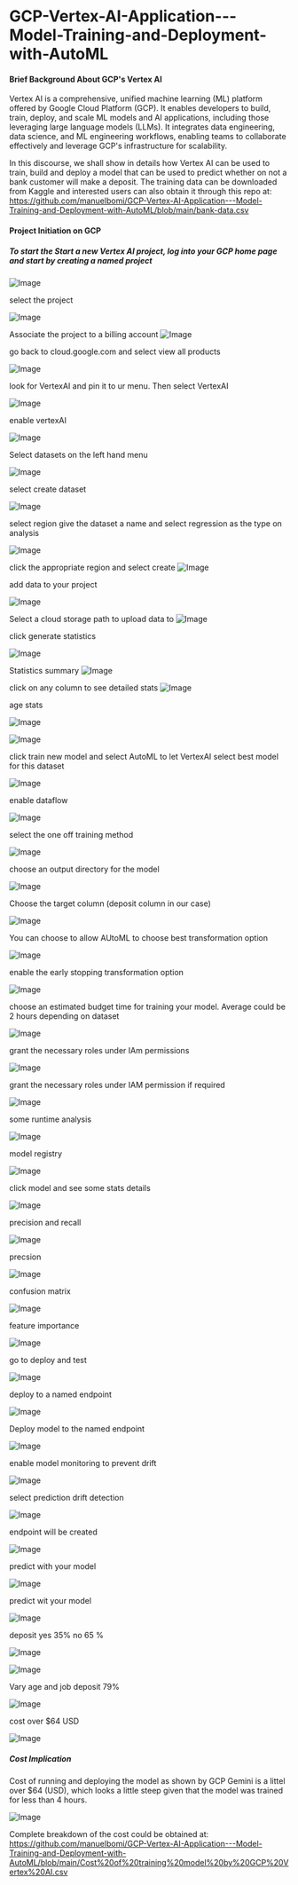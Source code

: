 # GCP-Vertex-AI-Application---Model-Training-and-Deployment-with-AutoML
#### Brief Background About GCP's Vertex AI
Vertex AI is a comprehensive, unified machine learning (ML) platform offered by Google Cloud Platform (GCP). It enables developers  to build, train, deploy, and scale ML models and AI applications, including those leveraging large language models (LLMs). It integrates data engineering, data science, and ML engineering workflows, enabling teams to collaborate effectively and leverage GCP's infrastructure for scalability.

In this discourse, we shall show in details how Vertex AI can be used to train, build and deploy a model that can be used to predict whether on not a bank customer will make a deposit. The training data can be downloaded from Kaggle and interested users can also obtain it through this repo at: https://github.com/manuelbomi/GCP-Vertex-AI-Application---Model-Training-and-Deployment-with-AutoML/blob/main/bank-data.csv

#### Project Initiation on GCP
##### To start the Start a new Vertex AI project, log into your GCP home page and start by creating a named project

![Image](https://github.com/user-attachments/assets/7b181aff-5e21-497b-8f9c-f14752fda45f)

select the project

![Image](https://github.com/user-attachments/assets/7abb53e2-00ea-4710-99c2-927f2b859042)

Associate the project to a billing account
![Image](https://github.com/user-attachments/assets/3fe94f99-994d-44fa-894e-1e6bf6a6945d)

go back to cloud.google.com and select view all products

![Image](https://github.com/user-attachments/assets/91746335-ba86-4d4f-a643-027af53d0872)

look for VertexAI and pin it to ur menu. Then select VertexAI

![Image](https://github.com/user-attachments/assets/4631d4e0-b70a-4d8e-b6fa-baaa7b474fa7)

enable vertexAI

![Image](https://github.com/user-attachments/assets/58c86c68-9da5-4849-9ff1-78e6ba1c88c5)

Select datasets on the left hand menu

![Image](https://github.com/user-attachments/assets/82313eee-8ecf-46a8-b545-6ed319f50c6a)

 select create dataset

 ![Image](https://github.com/user-attachments/assets/79587aa5-c6d3-441e-8f42-ffcfc0102ee8)

select region give the dataset a name and select regression as the type on analysis

![Image](https://github.com/user-attachments/assets/bbe0af1e-5285-4f6c-900c-3ade56c770a2)

click the appropriate region and select create
![Image](https://github.com/user-attachments/assets/d5dc461f-f476-405e-8e3d-dfbabe9f6c8a)

add data to your project

![Image](https://github.com/user-attachments/assets/3bb9d1f2-e7a2-46c4-abb8-4157c007bc82)

Select a cloud storage path to upload data to
![Image](https://github.com/user-attachments/assets/551b54e1-b43d-4116-98d4-964a0bf18226)

click generate statistics

![Image](https://github.com/user-attachments/assets/f6798449-3904-451f-89c4-746e1457f0af)

Statistics summary
![Image](https://github.com/user-attachments/assets/e88ba39b-8dba-411e-a929-750ccf86d796)

click on any column to see detailed stats
![Image](https://github.com/user-attachments/assets/868a4477-ba4e-47d0-b299-424e124c25c2)

age stats 

![Image](https://github.com/user-attachments/assets/71a51858-fc68-4eaf-b561-552c13161d5a)

![Image](https://github.com/user-attachments/assets/24baa201-dcb0-4387-9ff6-ae75eea48c4e)

click train new model and select AutoML to let VertexAI select best model for this dataset

![Image](https://github.com/user-attachments/assets/991796ea-c57e-418a-8f61-e83d98b59851)

enable dataflow

![Image](https://github.com/user-attachments/assets/23a0d56e-2694-4875-9960-2edf8c0339ce)

select the one off training method

![Image](https://github.com/user-attachments/assets/de88d581-9532-4dbe-b8a3-73f8db296012)

choose an output directory for the model

![Image](https://github.com/user-attachments/assets/5c36c296-d06c-4e5b-ac3f-56fc8e463c15)

Choose the target column (deposit column in our case)

![Image](https://github.com/user-attachments/assets/7ef23e59-a780-4197-8b84-df33a83228f8)

You can choose to allow AUtoML to choose best transformation option

![Image](https://github.com/user-attachments/assets/71b538e5-5abe-4f4e-b240-fdb11aef95cd)

enable the early stopping transformation option

![Image](https://github.com/user-attachments/assets/d141fa4c-1627-4800-8364-58826c2b506a)

choose an estimated budget time for training your model. Average could be 2 hours depending on dataset

![Image](https://github.com/user-attachments/assets/62f08519-b088-4e58-a229-e7cf4d3a42b5)

grant the necessary roles under IAm permissions

![Image](https://github.com/user-attachments/assets/a01da254-a9d1-4c10-b631-7e8872d33e46)

 grant the necessary roles under IAM permission if required

 ![Image](https://github.com/user-attachments/assets/3fb139b5-2d74-4d30-88e8-b148eeb784ac)

 some runtime analysis

 ![Image](https://github.com/user-attachments/assets/def3bf12-2fe6-4f71-a469-ea34890611c9)

 model registry

 ![Image](https://github.com/user-attachments/assets/80f18ea7-0f68-4a66-bd71-fc0ab9596fcf)

 click model and see some stats details

 ![Image](https://github.com/user-attachments/assets/0e159439-ab3c-4232-9ca8-3c91d1f9687d)

 precision and recall

 ![Image](https://github.com/user-attachments/assets/e7fa02d5-341d-4d5d-9c42-5eee2f74ce5c)

 precsion

 ![Image](https://github.com/user-attachments/assets/6ae1c147-e854-4661-a1d9-4e1fe473ec7a)

 confusion matrix

 ![Image](https://github.com/user-attachments/assets/7c7696f6-4484-4508-af70-d9e7826ff6a4)

  feature importance

![Image](https://github.com/user-attachments/assets/9526302f-b773-4bbf-b434-6520abaad89b)

go to deploy and test

![Image](https://github.com/user-attachments/assets/82b8d374-c5c9-458d-9afc-ae924f70ab82)

deploy to a named endpoint

![Image](https://github.com/user-attachments/assets/858726b2-0d9c-481b-8251-33d8736faa40)

Deploy model to the named endpoint

![Image](https://github.com/user-attachments/assets/61502b74-5ffc-4147-a0e3-db5d3a6a945d)

enable model monitoring to prevent drift

![Image](https://github.com/user-attachments/assets/e6104367-1a2a-4ad2-b001-9f220f7dc909)

 select prediction drift detection

 ![Image](https://github.com/user-attachments/assets/30ea1491-f08e-4dc1-bfa1-175621a8a612)

 endpoint will be created

 ![Image](https://github.com/user-attachments/assets/5878cb98-6f87-4a7b-a324-919be129b0ce)

 predict with your model

 ![Image](https://github.com/user-attachments/assets/868caef5-817b-4e4f-81da-1ef2d92aace4)

 predict wit your model

 ![Image](https://github.com/user-attachments/assets/73e869a2-ff5c-4784-b358-995f3281dcd4)

deposit yes 35% no 65 %

 ![Image](https://github.com/user-attachments/assets/1d41d8e5-b4b4-440d-b74c-37805ed79293)

 


 ![Image](https://github.com/user-attachments/assets/87972efa-74c8-4123-89c0-62bab768c606)

  Vary age and job deposit 79%

  ![Image](https://github.com/user-attachments/assets/662a5c10-dbdc-4747-9154-1320a271d335)

  cost over $64 USD

  ![Image](https://github.com/user-attachments/assets/3d7459d6-3448-4139-8440-3170b450c9f8)


##### Cost Implication
Cost of running and deploying the model as shown by GCP Gemini is a littel over $64 (USD), which looks a little steep given that the model was trained for less than 4 hours.

   ![Image](https://github.com/user-attachments/assets/b07d8c7e-897e-4951-bbaa-50cc8e3d75eb)

Complete breakdown of the cost could be obtained at:   https://github.com/manuelbomi/GCP-Vertex-AI-Application---Model-Training-and-Deployment-with-AutoML/blob/main/Cost%20of%20training%20model%20by%20GCP%20Vertex%20AI.csv

   

  




